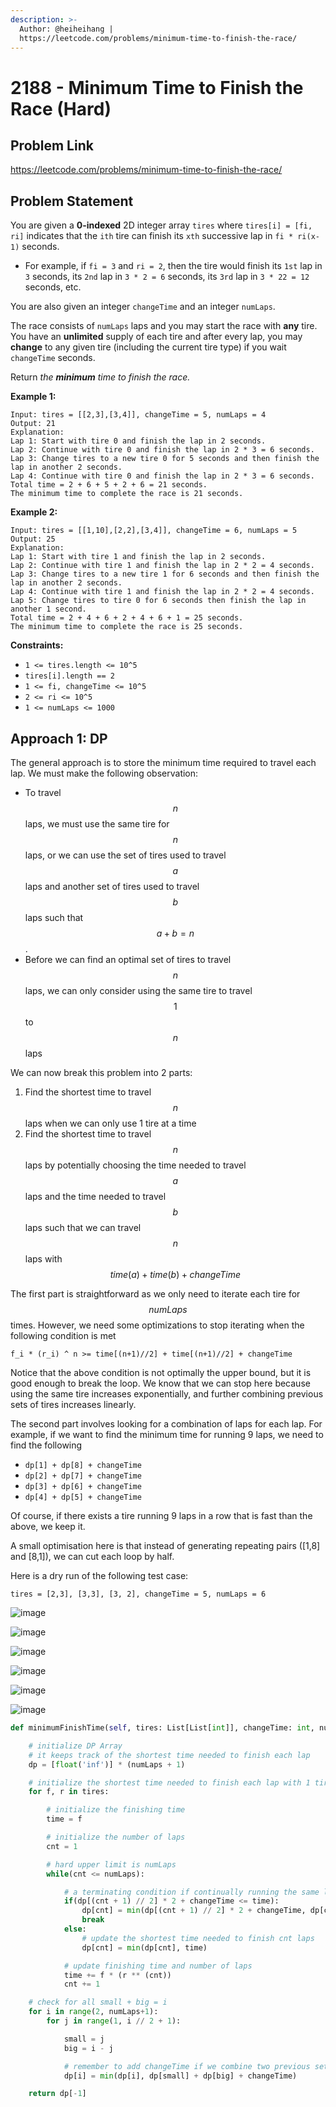 ```yaml
---
description: >-
  Author: @heiheihang |
  https://leetcode.com/problems/minimum-time-to-finish-the-race/
---
```


# 2188 - Minimum Time to Finish the Race (Hard)

## Problem Link

https://leetcode.com/problems/minimum-time-to-finish-the-race/

## Problem Statement

You are given a **0-indexed** 2D integer array `tires` where `tires[i] = [fi, ri]` indicates that the `ith` tire can finish its `xth` successive lap in `fi * ri(x-1)` seconds.

* For example, if `fi = 3` and `ri = 2`, then the tire would finish its `1st` lap in `3` seconds, its `2nd` lap in `3 * 2 = 6` seconds, its `3rd` lap in `3 * 22 = 12` seconds, etc.

You are also given an integer `changeTime` and an integer `numLaps`.

The race consists of `numLaps` laps and you may start the race with **any** tire. You have an **unlimited** supply of each tire and after every lap, you may **change** to any given tire (including the current tire type) if you wait `changeTime` seconds.

Return _the **minimum** time to finish the race._

**Example 1:**

```
Input: tires = [[2,3],[3,4]], changeTime = 5, numLaps = 4
Output: 21
Explanation: 
Lap 1: Start with tire 0 and finish the lap in 2 seconds.
Lap 2: Continue with tire 0 and finish the lap in 2 * 3 = 6 seconds.
Lap 3: Change tires to a new tire 0 for 5 seconds and then finish the lap in another 2 seconds.
Lap 4: Continue with tire 0 and finish the lap in 2 * 3 = 6 seconds.
Total time = 2 + 6 + 5 + 2 + 6 = 21 seconds.
The minimum time to complete the race is 21 seconds.
```

**Example 2:**

```
Input: tires = [[1,10],[2,2],[3,4]], changeTime = 6, numLaps = 5
Output: 25
Explanation: 
Lap 1: Start with tire 1 and finish the lap in 2 seconds.
Lap 2: Continue with tire 1 and finish the lap in 2 * 2 = 4 seconds.
Lap 3: Change tires to a new tire 1 for 6 seconds and then finish the lap in another 2 seconds.
Lap 4: Continue with tire 1 and finish the lap in 2 * 2 = 4 seconds.
Lap 5: Change tires to tire 0 for 6 seconds then finish the lap in another 1 second.
Total time = 2 + 4 + 6 + 2 + 4 + 6 + 1 = 25 seconds.
The minimum time to complete the race is 25 seconds. 
```

**Constraints:**

* `1 <= tires.length <= 10^5`
* `tires[i].length == 2`
* `1 <= fi, changeTime <= 10^5`
* `2 <= ri <= 10^5`
* `1 <= numLaps <= 1000`

## Approach 1: DP

The general approach is to store the minimum time required to travel each lap. We must make the following observation:

* To travel $$n$$ laps, we must use the same tire for $$n$$ laps, or we can use the set of tires used to travel $$a$$ laps and another set of tires used to travel $$b$$ laps such that $$a+b=n$$.
* Before we can find an optimal set of tires to travel $$n$$ laps, we can only consider using the same tire to travel $$1$$ to $$n$$ laps

We can now break this problem into 2 parts:

1. Find the shortest time to travel $$n$$ laps when we can only use 1 tire at a time
2. Find the shortest time to travel $$n$$ laps by potentially choosing the time needed to travel $$a$$ laps and the time needed to travel $$b$$ laps such that we can travel $$n$$ laps with $$time(a)+time(b)+changeTime$$

The first part is straightforward as we only need to iterate each tire for $$numLaps$$ times. However, we need some optimizations to stop iterating when the following condition is met

```
f_i * (r_i) ^ n >= time[(n+1)//2] + time[(n+1)//2] + changeTime
```

Notice that the above condition is not optimally the upper bound, but it is good enough to break the loop. We know that we can stop here because using the same tire increases exponentially, and further combining previous sets of tires increases linearly.

The second part involves looking for a combination of laps for each lap. For example, if we want to find the minimum time for running 9 laps, we need to find the following

* `dp[1] + dp[8] + changeTime`
* `dp[2] + dp[7] + changeTime`
* `dp[3] + dp[6] + changeTime`
* `dp[4] + dp[5] + changeTime`

Of course, if there exists a tire running 9 laps in a row that is fast than the above, we keep it.

A small optimisation here is that instead of generating repeating pairs (\[1,8] and \[8,1]), we can cut each loop by half.

Here is a dry run of the following test case:

```
tires = [2,3], [3,3], [3, 2], changeTime = 5, numLaps = 6
```

![image](https://user-images.githubusercontent.com/35857179/168303953-913d229c-ce49-4480-8810-a7b397856140.png)

![image](https://user-images.githubusercontent.com/35857179/168303969-2225c532-7582-4940-ab0f-5a76a3662e60.png)

![image](https://user-images.githubusercontent.com/35857179/168303988-5ec8284a-8690-4702-a363-a14a2f963cd9.png)

![image](https://user-images.githubusercontent.com/35857179/168304003-39cee495-675e-4b33-b813-4fd1ee280ea8.png)

![image](https://user-images.githubusercontent.com/35857179/168304019-dfb9f067-4556-44e8-9c2e-c19e42f8415c.png)

![image](https://user-images.githubusercontent.com/35857179/168304028-cf195b2c-3e05-4736-b950-a0c5851fcc20.png)

<SolutionAuthor name="@heiheihang"/>

```python
def minimumFinishTime(self, tires: List[List[int]], changeTime: int, numLaps: int) -> int:

    # initialize DP Array
    # it keeps track of the shortest time needed to finish each lap
    dp = [float('inf')] * (numLaps + 1)

    # initialize the shortest time needed to finish each lap with 1 tire only
    for f, r in tires:

        # initialize the finishing time
        time = f

        # initialize the number of laps
        cnt = 1

        # hard upper limit is numLaps
        while(cnt <= numLaps):

            # a terminating condition if continually running the same lap is slower
            if(dp[(cnt + 1) // 2] * 2 + changeTime <= time):
                dp[cnt] = min(dp[(cnt + 1) // 2] * 2 + changeTime, dp[cnt])
                break
            else:
                # update the shortest time needed to finish cnt laps
                dp[cnt] = min(dp[cnt], time)

            # update finishing time and number of laps
            time += f * (r ** (cnt))
            cnt += 1

    # check for all small + big = i
    for i in range(2, numLaps+1):
        for j in range(1, i // 2 + 1):

            small = j
            big = i - j

            # remember to add changeTime if we combine two previous sets of tires
            dp[i] = min(dp[i], dp[small] + dp[big] + changeTime)

    return dp[-1]

```
